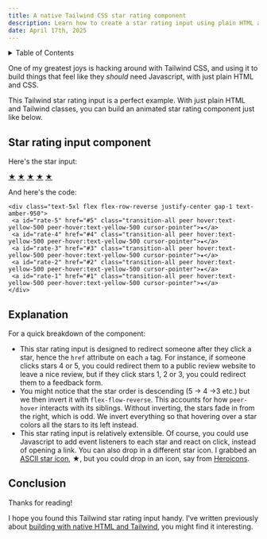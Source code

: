 ```yaml
---
title: A native Tailwind CSS star rating component
description: Learn how to create a star rating input using plain HTML and Tailwind CSS. This Tailwind star rating input is flexible and very portable.
date: April 17th, 2025
---
```


<details class='bg-stone-100 px-3 py-1 border border-stone-200 rounded-sm italic'>
<summary>Table of Contents</summary>
<aside markdown="1">
* seed list
{:toc}
</aside>
</details>

One of my greatest joys is hacking around with Tailwind CSS, and using it to build things that feel like they _should_ need Javascript, with just plain HTML and CSS.

This Tailwind star rating input is a perfect example. With just plain HTML and Tailwind classes, you can build an animated star rating component just like below.

## Star rating input component

Here's the star input:

<div class="mt-8 text-5xl flex flex-row-reverse justify-center gap-1 text-amber-950 [&>*]:after:content-[''] [&>*]:no-underline">
  <a id="rate-5" href="#5" class="transition-all peer hover:text-yellow-500 peer-hover:text-yellow-500 cursor-pointer">★</a>
  <a id="rate-4" href="#4" class="transition-all peer hover:text-yellow-500 peer-hover:text-yellow-500 cursor-pointer">★</a>
  <a id="rate-3" href="#3" class="transition-all peer hover:text-yellow-500 peer-hover:text-yellow-500 cursor-pointer">★</a>
  <a id="rate-2" href="#2" class="transition-all peer hover:text-yellow-500 peer-hover:text-yellow-500 cursor-pointer">★</a>
  <a id="rate-1" href="#1" class="transition-all peer hover:text-yellow-500 peer-hover:text-yellow-500 cursor-pointer">★</a>
</div>

And here's the code:

```erb
<div class="text-5xl flex flex-row-reverse justify-center gap-1 text-amber-950">
 <a id="rate-5" href="#5" class="transition-all peer hover:text-yellow-500 peer-hover:text-yellow-500 cursor-pointer">★</a>
 <a id="rate-4" href="#4" class="transition-all peer hover:text-yellow-500 peer-hover:text-yellow-500 cursor-pointer">★</a>
 <a id="rate-3" href="#3" class="transition-all peer hover:text-yellow-500 peer-hover:text-yellow-500 cursor-pointer">★</a>
 <a id="rate-2" href="#2" class="transition-all peer hover:text-yellow-500 peer-hover:text-yellow-500 cursor-pointer">★</a>
 <a id="rate-1" href="#1" class="transition-all peer hover:text-yellow-500 peer-hover:text-yellow-500 cursor-pointer">★</a>
</div>
```

## Explanation

For a quick breakdown of the component:

- This star rating input is designed to redirect someone after they click a star, hence the `href` attribute on each `a` tag. For instance, if someone clicks stars 4 or 5, you could redirect them to a public review website to leave a nice review, but if they click stars 1, 2 or 3, you could redirect them to a feedback form.
- You might notice that the star order is descending (5 → 4 →3 etc.) but we then invert it with `flex-flow-reverse`. This accounts for how `peer-hover` interacts with its siblings. Without inverting, the stars fade in from the right, which is odd. We invert everything so that hovering over a star colors all the stars to its left instead.
- This star rating input is relatively extensible. Of course, you could use Javascript to add event listeners to each star and react on click, instead of opening a link. You can also drop in a different star icon. I grabbed an [ASCII star icon](https://www.alt-codes.net/star_alt_code.php), ★, but you could drop in an icon, say from [Heroicons](https://heroicons.com).

## Conclusion

Thanks for reading!

I hope you found this Tailwind star rating input handy. I've written previously about [building with native HTML and Tailwind](/blog/cool-native-html-elements), you might find it interesting.
